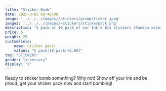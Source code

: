 ```yaml
---
title: "Sticker Bomb"
date: 2025-3-05 08:46:00
image: '../../../images//stickers/groupsticker.jpeg'
image2: '../../../images//stickers/stickerpack.png'
description: "5 pack or 10 pack of our Ink'e Era stickers (Random assortment)"
price: 5 
weight: 25
customField:
    name: Sticker pack!
    values: "5 pack|10 pack[+2.00]" 
tag: "STICKERS"
gender: "accessory"
display: "Y"
---
```


Ready to sticker bomb something? Why not! Show off your ink and be proud, get your sticker pack now and start bombing!